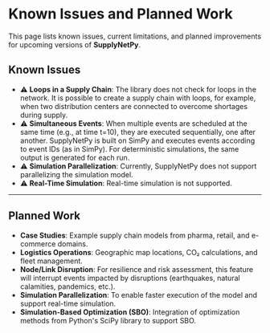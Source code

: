 # Known Issues and Planned Work

This page lists known issues, current limitations, and planned improvements for upcoming versions of **SupplyNetPy**.


## Known Issues

- ⚠️ **Loops in a Supply Chain**: The library does not check for loops in the network. It is possible to create a supply chain with loops, for example, when two distribution centers are connected to overcome shortages during supply.  
- ⚠️ **Simultaneous Events**: When multiple events are scheduled at the same time (e.g., at time t=10), they are executed sequentially, one after another. SupplyNetPy is built on SimPy and executes events according to event IDs (as in SimPy). For deterministic simulations, the same output is generated for each run.  
- ⚠️ **Simulation Parallelization**: Currently, SupplyNetPy does not support parallelizing the simulation model.  
- ⚠️ **Real-Time Simulation**: Real-time simulation is not supported.  

---

## Planned Work

- **Case Studies**: Example supply chain models from pharma, retail, and e-commerce domains.  
- **Logistics Operations**: Geographic map locations, CO₂ calculations, and fleet management.  
- **Node/Link Disruption**: For resilience and risk assessment, this feature will interrupt events impacted by disruptions (earthquakes, natural calamities, pandemics, etc.).  
- **Simulation Parallelization**: To enable faster execution of the model and support real-time simulation.  
- **Simulation-Based Optimization (SBO)**: Integration of optimization methods from Python's SciPy library to support SBO.  